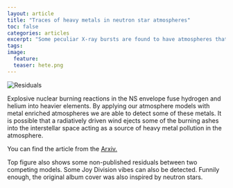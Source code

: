 ```yaml
---
layout: article
title: "Traces of heavy metals in neutron star atmospheres"
toc: false
categories: articles
excerpt: "Some peculiar X-ray bursts are found to have atmospheres that are made almost completely of heavy metals. A radiatively driven wind might then ejects some of the burning ashes into the interstellar space."
tags: 
image:
  feature: 
  teaser: hete.png
---
```


![Residuals](http://natj.github.io/images/hete_big.png "Residual wave map")

Explosive nuclear burning reactions in the NS envelope fuse hydrogen and helium into heavier elements.
By applying our atmosphere models with metal enriched atmospheres we are able to detect some of these metals.
It is possible that a radiatively driven wind ejects some of the burning ashes into the interstellar space acting as a source of heavy metal pollution in the atmosphere.

You can find the article from the [Arxiv.](http://arxiv.org/abs/1608.06801)

Top figure also shows some non-published residuals between two competing models. Some Joy Division vibes can also be detected. Funnily enough, the original album cover was also inspired by neutron stars.
